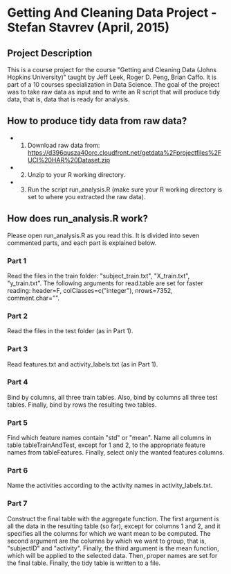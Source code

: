 # Getting And Cleaning Data Project - Stefan Stavrev (April, 2015)

## Project Description
This is a course project for the course "Getting and Cleaning Data (Johns Hopkins University)" taught by Jeff Leek, Roger D. Peng, Brian Caffo. It is part of a 10 courses specialization in Data Science. The goal of the project was to take raw data as input and to write an R script that will produce tidy data, that is, data that is ready for analysis.                                                           

## How to produce tidy data from raw data?

* 1. Download raw data from: https://d396qusza40orc.cloudfront.net/getdata%2Fprojectfiles%2FUCI%20HAR%20Dataset.zip
* 2. Unzip to your R working directory.
* 3. Run the script run_analysis.R (make sure your R working directory is set to where you extracted the raw data).

## How does run_analysis.R work?
Please open run_analysis.R as you read this. It is divided into seven commented parts, and each part is explained below.

### Part 1
Read the files in the train folder: "subject_train.txt", "X_train.txt", "y_train.txt". The following arguments for read.table are set for faster reading: header=F, colClasses=c("integer"), nrows=7352, comment.char="".

### Part 2
Read the files in the test folder (as in Part 1).

### Part 3
Read features.txt and activity_labels.txt (as in Part 1).

### Part 4
Bind by columns, all three train tables. Also, bind by columns all three test tables. Finally, bind by rows the resulting two tables.

### Part 5
Find which feature names contain "std" or "mean". Name all columns in table tableTrainAndTest, except for 1 and 2, to the appropriate feature names from tableFeatures. Finally, select only the wanted features columns.

### Part 6
Name the activities according to the activity names in activity_labels.txt.

### Part 7
Construct the final table with the aggregate function. The first argument is all the data in the resulting table (so far), except for columns 1 and 2, and it specifies all the columns for which we want mean to be computed. The second argument are the columns by which we want to group, that is, "subjectID" and "activity". Finally, the third argument is the mean function, which will be applied to the selected data. Then, proper names are set for the final table. Finally, the tidy table is written to a file.
